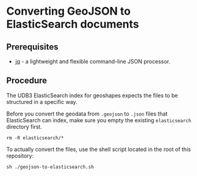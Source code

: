 # Converting GeoJSON to ElasticSearch documents

## Prerequisites
* [jq](https://stedolan.github.io/jq/) - a lightweight and flexible command-line JSON processor.

## Procedure

The UDB3 ElasticSearch index for geoshapes expects the files to be structured in a specific way.

Before you convert the geodata from `.geojson` to `.json` files that ElasticSearch can index, make sure you empty the existing `elasticsearch` directory first.

	rm -R elasticsearch/*

To actually convert the files, use the shell script located in the root of this repository:

	sh ./geojson-to-elasticsearch.sh
